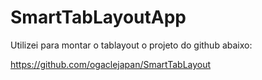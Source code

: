 # SmartTabLayoutApp

Utilizei para montar o tablayout o projeto do github abaixo:

https://github.com/ogaclejapan/SmartTabLayout
